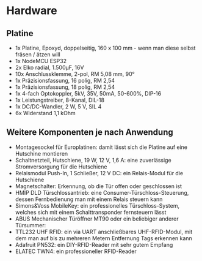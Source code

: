 # Hardware

## Platine

* 1x Platine, Epoxyd, doppelseitig, 160 x 100 mm - wenn man diese selbst fräsen / ätzen will
* 1x NodeMCU ESP32
* 2x Elko radial, 1.500µF, 16V
* 10x Anschlussklemme, 2-pol, RM 5,08 mm, 90°
* 1x Präzisionsfassung, 16 polig, RM 2,54
* 1x Präzisionsfassung, 18 polig, RM 2,54  
* 1x 4-fach Optokoppler, 5kV, 35V, 50mA, 50-600%, DIP-16
* 1x Leistungstreiber, 8-Kanal, DIL-18
* 1x DC/DC-Wandler, 2 W, 5 V, SIL 4
* 6x Widerstand 1,1 kOhm

## Weitere Komponenten je nach Anwendung

* Montagesockel für Europlatinen: damit lässt sich die Platine auf eine Hutschine montieren
* Schaltnetzteil, Hutschiene, 19 W, 12 V, 1,6 A: eine zuverlässige Stromversorgung für die Hutschiene
* Relaismodul Push-In, 1 Schließer, 12 V DC: ein Relais-Modul für die Hutschiene
* Magnetschalter: Erkennung, ob die Tür offen oder geschlossen ist  
* HMIP DLD Türschlossantrieb: eine Consumer-Türschloss-Steuerung, dessen Fernbedienung man mit einem Relais steuern kann
* Simons&Voss MobileKey: ein professionelles Türschloss-System, welches sich mit einem Schalttransponder fernsteuern lässt
* ABUS Mechanischer Türöffner MT90 oder ein beliebiger anderer Türsummer:   
* TTL232 UHF RFID: ein via UART anschließbares UHF-RFID-Modul, mit dem man auf bis zu mehreren Metern Entfernung Tags erkennen kann
* Adafruit PN532: ein DIY-RFID-Reader mit sehr gutem Empfang
* ELATEC TWN4: ein professioneller RFID-Reader
